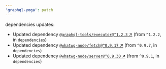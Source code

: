 ```yaml
---
'graphql-yoga': patch
---
```

dependencies updates:
  - Updated dependency [`@graphql-tools/executor@^1.2.3`
    ↗︎](https://www.npmjs.com/package/@graphql-tools/executor/v/1.2.3) (from `^1.2.2`, in
    `dependencies`)
  - Updated dependency [`@whatwg-node/fetch@^0.9.17`
    ↗︎](https://www.npmjs.com/package/@whatwg-node/fetch/v/0.9.17) (from `^0.9.7`, in
    `dependencies`)
  - Updated dependency [`@whatwg-node/server@^0.9.30`
    ↗︎](https://www.npmjs.com/package/@whatwg-node/server/v/0.9.30) (from `^0.9.1`, in
    `dependencies`)
